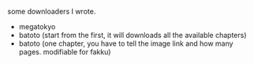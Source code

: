 some downloaders I wrote.

* megatokyo
* batoto (start from the first, it will downloads all the available chapters)
* batoto (one chapter, you have to tell the image link and how many pages. modifiable for fakku)
